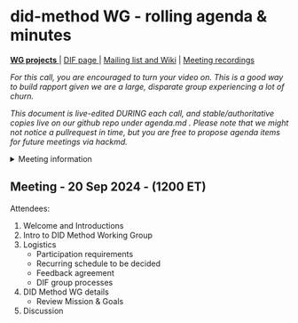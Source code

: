 # did-method WG - rolling agenda & minutes

[**WG projects** ](https://github.com/decentralized-identity?q=wg-cc&type=&language=) | [ DIF page ](https://identity.foundation/working-groups/did-method.html) | [Mailing list and Wiki](https://lists.identity.foundation/g/cc-wg) | [Meeting recordings](https://docs.google.com/spreadsheets/d/1wgccmMvIImx30qVE9GhRKWWv3vmL2ZyUauuKx3IfRmA/edit#gid=1252135265)

_For this call, you are encouraged to turn your video on. This is a good way to build rapport given we are a large, disparate group experiencing a lot of churn._

_This document is live-edited DURING each call, and stable/authoritative copies live on our github repo under agenda.md .
Please note that we might not notice a pullrequest in time, but you are free to propose agenda items for future meetings via hackmd._

<details>
<summary> Meeting information </summary>

- Before you contribute - [**join DIF**](https://identity.foundation/join) (or make sure you're a member of a liaison organization) and [sign the WG charter](https://bit.ly/DIF-WG-select1) (both are required!)
- Time: 1st meeting is Friday Sept 20 at 9am PT
- [Calendar entry](https://calendar.google.com/event?action=TEMPLATE&tmeid=MnNmZThoNjJtYXQwZ211aWdjNTB1NDJ0OTgga2ltQGlkZW50aXR5LmZvdW5kYXRpb24&tmsrc=decentralized.identity%40gmail.com&scp=ALL)
- [Zoom room](https://us02web.zoom.us/j/85012604211?pwd=6iAwgU7k8nyya4bj2Z2ig5MZfKDuBz.1), Meeting ID: 850 1260 4211, Passcode: 003848
</details>


## Meeting - 20 Sep 2024 - (1200 ET)

Attendees: 

1. Welcome and Introductions
2. Intro to DID Method Working Group
3. Logistics
    - Participation requirements
    - Recurring schedule to be decided
    - Feedback agreement
    - DIF group processes
4. DID Method WG details
    - Review Mission & Goals
5. Discussion

